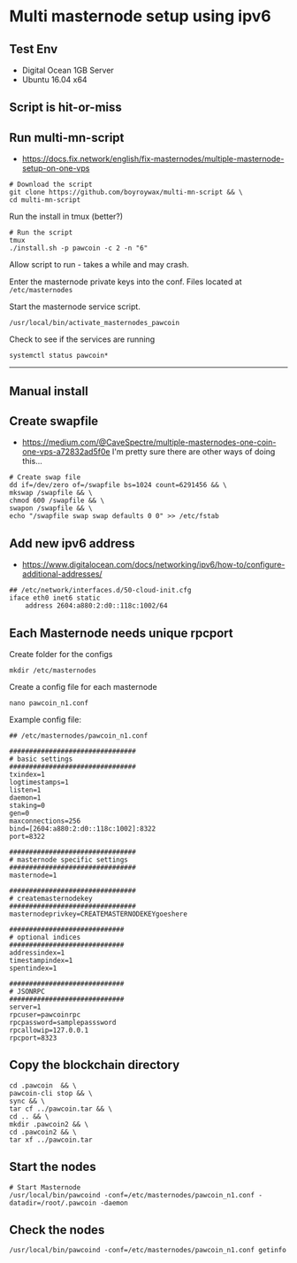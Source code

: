 # Multi masternode setup using ipv6

## Test Env
* Digital Ocean 1GB Server
* Ubuntu 16.04 x64

## Script is hit-or-miss
## Run multi-mn-script
* https://docs.fix.network/english/fix-masternodes/multiple-masternode-setup-on-one-vps
```shell
# Download the script
git clone https://github.com/boyroywax/multi-mn-script && \
cd multi-mn-script
```
Run the install in tmux (better?)
```shell
# Run the script
tmux
./install.sh -p pawcoin -c 2 -n "6"
```
Allow script to run - takes a while and may crash.

Enter the masternode private keys into the conf.  Files located at ```/etc/masternodes```

Start the masternode service script.
```shell
/usr/local/bin/activate_masternodes_pawcoin
```

Check to see if the services are running
```shell
systemctl status pawcoin*
```


---
## Manual install
## Create swapfile
* https://medium.com/@CaveSpectre/multiple-masternodes-one-coin-one-vps-a72832ad5f0e
I'm pretty sure there are other ways of doing this...

```shell
# Create swap file
dd if=/dev/zero of=/swapfile bs=1024 count=6291456 && \
mkswap /swapfile && \
chmod 600 /swapfile && \
swapon /swapfile && \
echo "/swapfile swap swap defaults 0 0" >> /etc/fstab
```
## Add new ipv6 address
* https://www.digitalocean.com/docs/networking/ipv6/how-to/configure-additional-addresses/
```text
## /etc/network/interfaces.d/50-cloud-init.cfg
iface eth0 inet6 static
    address 2604:a880:2:d0::118c:1002/64
```

## Each Masternode needs unique rpcport
Create folder for the configs
```shell
mkdir /etc/masternodes
```
Create a config file for each masternode
```shell
nano pawcoin_n1.conf
```
Example config file:
```text
## /etc/masternodes/pawcoin_n1.conf

################################
# basic settings
################################
txindex=1
logtimestamps=1
listen=1
daemon=1
staking=0
gen=0
maxconnections=256
bind=[2604:a880:2:d0::118c:1002]:8322
port=8322

################################
# masternode specific settings
################################
masternode=1

################################
# createmasternodekey 
################################
masternodeprivkey=CREATEMASTERNODEKEYgoeshere

#############################
# optional indices
#############################
addressindex=1
timestampindex=1
spentindex=1

#############################
# JSONRPC
#############################
server=1
rpcuser=pawcoinrpc
rpcpassword=samplepasssword
rpcallowip=127.0.0.1
rpcport=8323
```

## Copy the blockchain directory
```shell
cd .pawcoin  && \
pawcoin-cli stop && \
sync && \
tar cf ../pawcoin.tar && \
cd .. && \
mkdir .pawcoin2 && \
cd .pawcoin2 && \
tar xf ../pawcoin.tar
```

## Start the nodes
```shell
# Start Masternode
/usr/local/bin/pawcoind -conf=/etc/masternodes/pawcoin_n1.conf -datadir=/root/.pawcoin -daemon
```

## Check the nodes
```shell
/usr/local/bin/pawcoind -conf=/etc/masternodes/pawcoin_n1.conf getinfo
```